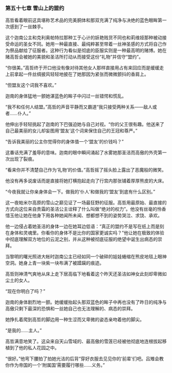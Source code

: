 ### **第五十七章 雪山上的盟约**

高哲看着眼前这具堪称艺术品的完美胴体和那双充满了纯净与决绝的蓝色眼眸第一次感到了一丝棘手。

这个迦南公主和克利奥帕特拉那种工于心计的妖艳贱货不同也和莉维娅那种被动接受命运的圣女不同。她用一种最直接、最纯粹甚至带着一丝神圣感的方式将自己作为祭品献给了征服者。这种行为看似是彻底的臣服实则是一种最高明的赌博。她在赌高哲会被她的美貌和圣洁所打动从而接受这份“礼物”并信守“盟约”。

“你很美。”高哲终于开口他没有像对待其他女人那样直接用占有来回应而是缓缓走上前拿起一件丝绸披风轻轻地披在了她那因为紧张而微微颤抖的香肩上。

“但盟友这个词我不喜欢。”

迦南的身体猛地一颤她湛蓝色的眸子中闪过一丝错愕和慌乱。

“我不和任何人结盟。”高哲的声音平静而又霸道“我只接受两种关系——敌人或者……仆人。”

他伸出手轻轻挑起了迦南的下巴强迫她与自己对视。“你的父王很有趣。他送来了自己最美丽的女儿却妄图用‘盟友’这个词来保住自己的王冠和尊严。”

“告诉我美丽的公主你觉得你的身体值一个‘盟友’的价钱吗？”

这番话充满了羞辱的意味。迦南的眼中瞬间涌起了水雾她那圣洁而高傲的外壳第一次出现了裂痕。

“看来你并不清楚自己作为‘礼物’的价值。”高哲摇了摇头脸上露出了恶魔般的微笑。

他没有再多说废话而是直接将她打横抱起走向了行宫内那张铺着厚厚熊皮的大床。

“今夜我就让你亲身体会一下。做我的‘仆人’和做我的‘盟友’到底有什么区别。”

这一夜帕米尔高原的雪山之巅见证了一场最狂野的征服。高哲用最原始、最直接的方式向这位来自贵霜的圣洁公主诠释了什么叫做“绝对的权力”。他没有丝毫的怜香惜玉他让她在他身下用各种她闻所未闻、想都想不到的姿势哭泣、求饶、承欢。

他一边侵占着她圣洁的身体一边在她耳边低语：“真正的盟约不是写在纸上而是刻在身体和灵魂里。你看你的身体不是比你的国家更诚实吗？”他让她在极致的体验中彻底理解双方地位的云泥之别，并从这种被彻底征服的绝望中诞生出病态的崇拜。

当黎明的曙光照进大帐时迦南公主已经如同一个破碎的娃娃蜷缩在熊皮地毯上眼神空洞。她身上青一块紫一块布满了被蹂躏的痕迹。

高哲则神清气爽地从床上走下居高临下地看着这个昨天还圣洁如神女此刻却卑微如尘土的女人。

“现在你明白了吗？”

迦南的身体剧烈地一颤。她缓缓抬起头那双蓝色的眸子中再也没有了昨日的纯净与高傲只剩下最深的恐惧和一丝她自己也无法理解的、病态的崇拜。

她挣扎着爬到高哲的脚边用一种生涩而又卑微的姿态亲吻着他的脚尖。

“是我的……主人。”

高哲满意地笑了。这朵来自天山雪域的、最高傲的雪莲已经被他彻底地连根拔起移植到了他的私人花园之中。

“很好。”他弯下腰拍了拍她光洁的后背“穿好衣服去见见你的‘前辈’们吧。吕雉会教你作为帝国的一个‘附属国’需要履行哪些……义务。”